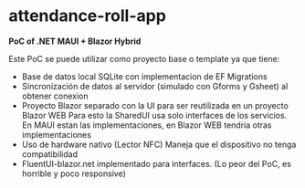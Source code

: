 # attendance-roll-app
**PoC of .NET MAUI + Blazor Hybrid**

Este PoC se puede utilizar como proyecto base o template ya que tiene:
- Base de datos local SQLite con implementacion de EF Migrations
- Sincronización de datos al servidor (simulado con Gforms  y Gsheet) al obtener conexion
- Proyecto Blazor separado con la UI para ser reutilizada en un proyecto Blazor WEB
     Para esto la SharedUI usa solo interfaces de los servicios. En MAUI estan las implementaciones, en Blazor WEB tendria otras implementaciones
- Uso de hardware nativo (Lector NFC)
    Maneja que el dispositivo no tenga compatibilidad
- FluentUI-blazor.net implementado para interfaces. (Lo peor del PoC, es horrible y poco responsive)

